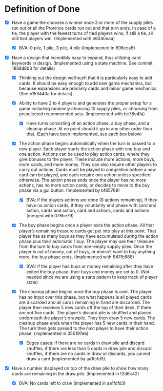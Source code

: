 # Definition of Done

- [x] Have a game the chooses a winner once 3 or more of the supply piles run
  out or all the Province cards run out and that turn ends. In case of a tie,
  the player with the fewest turns of tied players wins, if still a tie, all
  still tied players win. (Implemented with e6340eaa)

    - [x] BVA: 0 pile, 1 pile, 3 pile, 4 pile (Implemented in 806cca8)

- [x] Have a design that incredibly easy to expand, thus utilizing card
  keywords in design. (Implemented using a state machine.  See commit 1868d8b3
  for details)

    - [x] Thinking out the design well such that it is particularly easy to add
      cards. It should be easy enough to add new game mechanics, but because
      expansions are primarily cards and minor game mechanics. (See b153440a
      for details)

    - [x] Ability to have 2 to 4 players and generates the proper setup for a
      game including randomly choosing 10 supply piles, or choosing from
      preselected recommended sets. (Implemented with bc78e4fa)

        - [x] Have turns consisting of an action phase, a buy phase, and a
          cleanup phase.  At no point should it go in any other order than
          that. (Each have been implemented, see each box below)

    - [x] The action phase begins automatically when the turn is passed to a
      new player. Each player starts the action phase with one buy and one
      action.  Actions can be used to play action cards, where they give
      bonuses to the player. These include more actions, more buys, more cards,
      and more money.  They can also require other players to carry out
      actions. Cards must be played to completion before a new card can be
      played, and each require one action unless specified otherwise. The
      action phase ends once the player has no more actions, has no more action
      cards, or decides to move to the buy phase via a gui button. (Implemented
      by bf85768)

        - [x] BVA: if the players actions are done (0 actions remaining), If
          they have no action cards, if they voluntarily end phase with card
          and action, cards and action, card and actions, cards and actions
          (merged with 078be79)

    - [x] The buy phase begins once a player exits the action phase. All that
      player’s remaining treasure cards get put into play at this point. That
      player has as many buys as they have accumulated during the action phase
      plus their automatic 1 buy. The player may use their treasure from the
      turn to buy cards from non-empty supply piles. Once the player is out of
      money, out of buys, or doesn’t want to buy anything more, the buy phase
      ends. (Implemented with 647fb588)

        - [x] BVA: If the player has buys or money remaining after they have
          exited the buy phase, their buys and money are set to 0. (Not needed
          since we are using a state pattern to keep track of player state)

    - [x] The cleanup phase begins once the buy phase is over. The player has
      no input over this phase, but what happens is all played cards are
      discarded and all cards remaining in hand are discarded. The player then
      receives 5 new cards off the top of their deck. If there are not five
      cards. The player’s discard pile is shuffled and placed underneath the
      player’s drawpile. They then draw 5 new cards. The cleanup phase ends
      when the player has 5 new cards in their hand. The turn then gets passed
      to the next player to have their action phase. (implemented in 350197eb)

        - [x] Edges cases: if there are no cards in draw pile and discard
          shuffles, if there are less than 5 cards in draw pile and discard
          shuffles, if there are no cards in draw or discards, you cannot draw
          a card (implemented by aa1fcfd3).

- [x] Have a number displayed on top of the draw pile to show how many cards
  are remaining in the draw pile. (Implemented in f2d6c42)

    - [x] BVA: No cards left to draw (implemented in aa1fcfd3)
